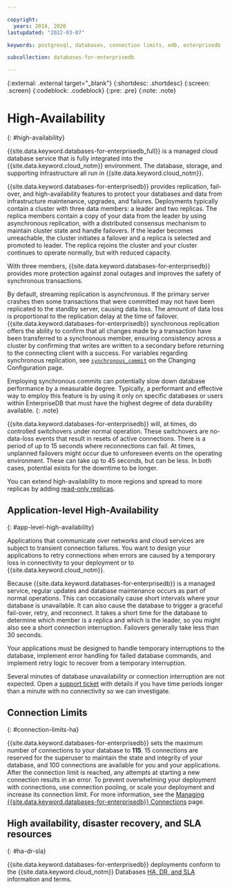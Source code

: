 ```yaml
---

copyright:
  years: 2018, 2020
lastupdated: "2022-03-07"

keywords: postgresql, databases, connection limits, edb, enterprisedb

subcollection: databases-for-enterprisedb

---
```


{:external: .external target="_blank"}
{:shortdesc: .shortdesc}
{:screen: .screen}
{:codeblock: .codeblock}
{:pre: .pre}
{:note: .note}

# High-Availability
{: #high-availability}

{{site.data.keyword.databases-for-enterprisedb_full}} is a managed cloud database service that is fully integrated into the {{site.data.keyword.cloud_notm}} environment. The database, storage, and supporting infrastructure all run in {{site.data.keyword.cloud_notm}}.

{{site.data.keyword.databases-for-enterprisedb}} provides replication, fail-over, and high-availability features to protect your databases and data from infrastructure maintenance, upgrades, and failures. Deployments typically contain a cluster with three data members: a leader and two replicas. The replica members contain a copy of your data from the leader by using asynchronous replication, with a distributed consensus mechanism to maintain cluster state and handle failovers. If the leader becomes unreachable, the cluster initiates a failover and a replica is selected and promoted to leader. The replica rejoins the cluster and your cluster continues to operate normally, but with reduced capacity. 

With three members, {{site.data.keyword.databases-for-enterprisedb}} provides more protection against zonal outages and improves the safety of synchronous transactions. 

By default, streaming replication is asynchronous. If the primary server crashes then some transactions that were committed may not have been replicated to the standby server, causing data loss. The amount of data loss is proportional to the replication delay at the time of failover. {{site.data.keyword.databases-for-enterprisedb}} synchronous replication offers the ability to confirm that all changes made by a transaction have been transferred to a synchronous member, ensuring consistency across a cluster by confirming that writes are written to a secondary before returning to the connecting client with a success. For variables regarding synchronous replication, see [`synchronous_commit`](/docs/databases-for-enterprisedb?topic=databases-for-enterprisedb-changing-configuration#general-settings) on the Changing Configuration page. 

Employing synchronous commits can potentially slow down database performance by a measurable degree. Typically, a performant and effective way to employ this feature is by using it only on specific databases or users within EnterpriseDB that must have the highest degree of data durability available.
{: .note}

{{site.data.keyword.databases-for-enterprisedb}} will, at times, do controlled switchovers under normal operation. These switchovers are no-data-loss events that result in resets of active connections. There is a period of up to 15 seconds where reconnections can fail. At times, unplanned failovers might occur due to unforeseen events on the operating environment. These can take up to 45 seconds, but can be less. In both cases, potential exists for the downtime to be longer.

You can extend high-availability to more regions and spread to more replicas by adding [read-only replicas](/docs/databases-for-enterprisedb?topic=databases-for-enterprisedb-read-only-replicas). 

## Application-level High-Availability
{: #app-level-high-availability}

Applications that communicate over networks and cloud services are subject to transient connection failures. You want to design your applications to retry connections when errors are caused by a temporary loss in connectivity to your deployment or to {{site.data.keyword.cloud_notm}}.

Because {{site.data.keyword.databases-for-enterprisedb}} is a managed service, regular updates and database maintenance occurs as part of normal operations. This can occasionally cause short intervals where your database is unavailable. It can also cause the database to trigger a graceful fail-over, retry, and reconnect. It takes a short time for the database to determine which member is a replica and which is the leader, so you might also see a short connection interruption. Failovers generally take less than 30 seconds.

Your applications must be designed to handle temporary interruptions to the database, implement error handling for failed database commands, and implement retry logic to recover from a temporary interruption.

Several minutes of database unavailability or connection interruption are not expected. Open a [support ticket](https://cloud.ibm.com/unifiedsupport/cases/add) with details if you have time periods longer than a minute with no connectivity so we can investigate.

## Connection Limits
{: #connection-limits-ha}

{{site.data.keyword.databases-for-enterprisedb}} sets the maximum number of connections to your database to **115**. 15 connections are reserved for the superuser to maintain the state and integrity of your database, and 100 connections are available for you and your applications. After the connection limit is reached, any attempts at starting a new connection results in an error. To prevent overwhelming your deployment with connections, use connection pooling, or scale your deployment and increase its connection limit. For more information, see the [Managing {{site.data.keyword.databases-for-enterprisedb}} Connections](/docs/databases-for-enterprisedb?topic=databases-for-enterprisedb-managing-connections) page.

## High availability, disaster recovery, and SLA resources
{: #ha-dr-sla}

{{site.data.keyword.databases-for-enterprisedb}} deployments conform to the {{site.data.keyword.cloud_notm}} Databases [HA, DR, and SLA](/docs/cloud-databases?topic=cloud-databases-ha-dr) information and terms.



